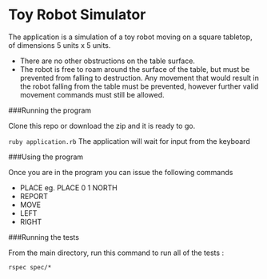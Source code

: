Toy Robot Simulator
===================

The application is a simulation of a toy robot moving on a square tabletop, of dimensions 5 units x 5 units.

 - There are no other obstructions on the table surface.
 - The robot is free to roam around the surface of the table, but must be prevented from falling to destruction. Any movement that would result in the robot falling from the table must be prevented, however further valid movement commands must still be allowed.

 ###Running the program

 Clone this repo or download the zip and it is ready to go.

 `ruby application.rb`
 The application will wait for input from the keyboard

###Using the program

Once you are in the program you can issue the following commands

- PLACE <x> <y> <direction>
eg.  PLACE 0 1 NORTH
- REPORT
- MOVE
- LEFT
- RIGHT

 ###Running the tests

 From the main directory, run this command to run all of the tests : 

 `rspec spec/*`


